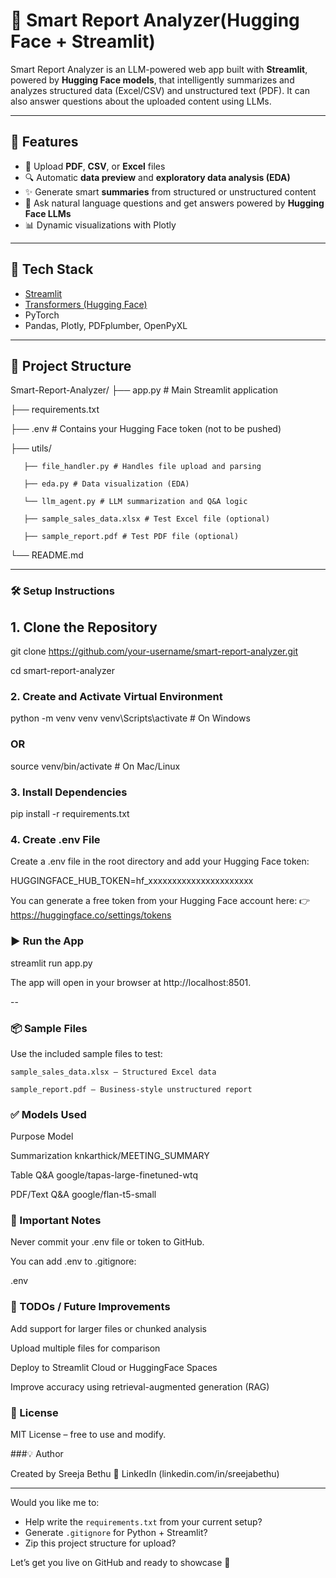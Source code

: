 # 🧠 Smart Report Analyzer(Hugging Face + Streamlit)

Smart Report Analyzer is an LLM-powered web app built with **Streamlit**, powered by **Hugging Face models**, that intelligently summarizes and analyzes structured data (Excel/CSV) and unstructured text (PDF). It can also answer questions about the uploaded content using LLMs.

---


## 🚀 Features

- 📄 Upload **PDF**, **CSV**, or **Excel** files
- 🔍 Automatic **data preview** and **exploratory data analysis (EDA)**
- ✨ Generate smart **summaries** from structured or unstructured content
- 💬 Ask natural language questions and get answers powered by **Hugging Face LLMs**
- 📊 Dynamic visualizations with Plotly

---

## 🧰 Tech Stack

- [Streamlit](https://streamlit.io/)
- [Transformers (Hugging Face)](https://huggingface.co/docs/transformers/index)
- PyTorch
- Pandas, Plotly, PDFplumber, OpenPyXL

---

## 📁 Project Structure

 Smart-Report-Analyzer/ 
 ├── app.py # Main Streamlit application 
 
 ├── requirements.txt 
 
 ├── .env # Contains your Hugging Face token (not to be pushed) 
 
 ├── utils/ 
 
       ├── file_handler.py # Handles file upload and parsing 
       
       ├── eda.py # Data visualization (EDA) 
       
       └── llm_agent.py # LLM summarization and Q&A logic 
    
       ├── sample_sales_data.xlsx # Test Excel file (optional) 
        
       ├── sample_report.pdf # Test PDF file (optional) 
    
└── README.md


---

### 🛠️ Setup Instructions

##  1. Clone the Repository

git clone https://github.com/your-username/smart-report-analyzer.git

cd smart-report-analyzer


### 2. **Create and Activate Virtual Environment**

python -m venv venv
venv\Scripts\activate      # On Windows


### OR
source venv/bin/activate   # On Mac/Linux


### 3. Install Dependencies

pip install -r requirements.txt


### 4. Create .env File

Create a .env file in the root directory and add your Hugging Face token:

HUGGINGFACE_HUB_TOKEN=hf_xxxxxxxxxxxxxxxxxxxxxx

You can generate a free token from your Hugging Face account here:
👉 https://huggingface.co/settings/tokens


### ▶️ Run the App

streamlit run app.py

The app will open in your browser at http://localhost:8501.

--

### 📦 Sample Files

Use the included sample files to test:

    sample_sales_data.xlsx – Structured Excel data

    sample_report.pdf – Business-style unstructured report


### ✅ Models Used

Purpose	Model

Summarization	knkarthick/MEETING_SUMMARY

Table Q&A	google/tapas-large-finetuned-wtq

PDF/Text Q&A	google/flan-t5-small


### 🔐 Important Notes

Never commit your .env file or token to GitHub.

You can add .env to .gitignore:

.env

### 📌 TODOs / Future Improvements

Add support for larger files or chunked analysis

Upload multiple files for comparison

Deploy to Streamlit Cloud or HuggingFace Spaces

Improve accuracy using retrieval-augmented generation (RAG)


### 📄 License

MIT License – free to use and modify.


###💡 Author

Created by Sreeja Bethu
🔗 LinkedIn (linkedin.com/in/sreejabethu)


---

Would you like me to:

- Help write the `requirements.txt` from your current setup?
- Generate `.gitignore` for Python + Streamlit?
- Zip this project structure for upload?

Let’s get you live on GitHub and ready to showcase 💫
